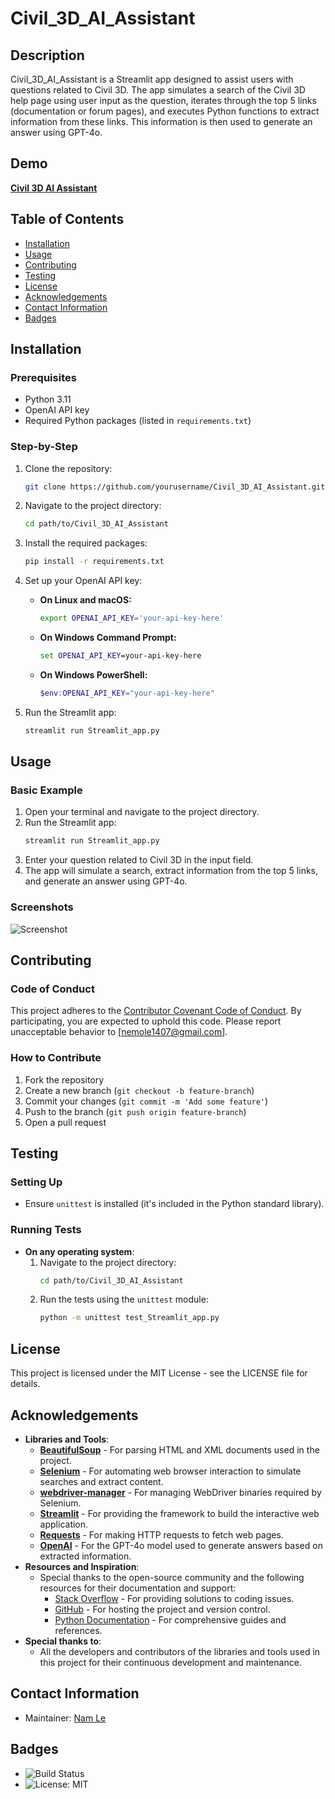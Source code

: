 # Civil_3D_AI_Assistant

## Description
Civil_3D_AI_Assistant is a Streamlit app designed to assist users with questions related to Civil 3D. The app simulates a search of the Civil 3D help page using user input as the question, iterates through the top 5 links (documentation or forum pages), and executes Python functions to extract information from these links. This information is then used to generate an answer using GPT-4o.

## Demo
**[Civil 3D AI Assistant](https://civil3daiassitant.azurewebsites.net)**

## Table of Contents
- [Installation](#installation)
- [Usage](#usage)
- [Contributing](#contributing)
- [Testing](#testing)
- [License](#license)
- [Acknowledgements](#acknowledgements)
- [Contact Information](#contact-information)
- [Badges](#badges)

## Installation
### Prerequisites
- Python 3.11
- OpenAI API key
- Required Python packages (listed in `requirements.txt`)

### Step-by-Step
1. Clone the repository:
    ```bash
    git clone https://github.com/yourusername/Civil_3D_AI_Assistant.git
    ```
2. Navigate to the project directory:
    ```bash
    cd path/to/Civil_3D_AI_Assistant
    ```
3. Install the required packages:
    ```bash
    pip install -r requirements.txt
    ```
4. Set up your OpenAI API key:

    - **On Linux and macOS:**
        ```bash
        export OPENAI_API_KEY='your-api-key-here'
        ```

    - **On Windows Command Prompt:**
        ```cmd
        set OPENAI_API_KEY=your-api-key-here
        ```

    - **On Windows PowerShell:**
        ```powershell
        $env:OPENAI_API_KEY="your-api-key-here"
        ```

5. Run the Streamlit app:
    ```bash
    streamlit run Streamlit_app.py
    ```
    
## Usage
### Basic Example
1. Open your terminal and navigate to the project directory.
2. Run the Streamlit app:
    ```bash
    streamlit run Streamlit_app.py
    ```
3. Enter your question related to Civil 3D in the input field.
4. The app will simulate a search, extract information from the top 5 links, and generate an answer using GPT-4o.

### Screenshots
![Screenshot](https://github.com/Namle-git/Civil_3D_AI_Assistant/assets/151961878/94705563-a6c8-4773-a3db-89d859e650a9)


## Contributing
### Code of Conduct
This project adheres to the [Contributor Covenant Code of Conduct](CODE_OF_CONDUCT.md). By participating, you are expected to uphold this code. Please report unacceptable behavior to [nemole1407@gmail.com].

### How to Contribute
1. Fork the repository
2. Create a new branch (`git checkout -b feature-branch`)
3. Commit your changes (`git commit -m 'Add some feature'`)
4. Push to the branch (`git push origin feature-branch`)
5. Open a pull request

## Testing
### Setting Up
- Ensure `unittest` is installed (it's included in the Python standard library).

### Running Tests
- **On any operating system**:
    1. Navigate to the project directory:
        ```bash
        cd path/to/Civil_3D_AI_Assistant
        ```
    2. Run the tests using the `unittest` module:
        ```bash
        python -m unittest test_Streamlit_app.py
        ```
        
## License
This project is licensed under the MIT License - see the LICENSE file for details.

## Acknowledgements

- **Libraries and Tools**:
  - **[BeautifulSoup](https://www.crummy.com/software/BeautifulSoup/)** - For parsing HTML and XML documents used in the project.
  - **[Selenium](https://www.selenium.dev/)** - For automating web browser interaction to simulate searches and extract content.
  - **[webdriver-manager](https://pypi.org/project/webdriver-manager/)** - For managing WebDriver binaries required by Selenium.
  - **[Streamlit](https://streamlit.io/)** - For providing the framework to build the interactive web application.
  - **[Requests](https://docs.python-requests.org/en/latest/)** - For making HTTP requests to fetch web pages.
  - **[OpenAI](https://www.openai.com)** - For the GPT-4o model used to generate answers based on extracted information.
- **Resources and Inspiration**:
  - Special thanks to the open-source community and the following resources for their documentation and support:
    - [Stack Overflow](https://stackoverflow.com/) - For providing solutions to coding issues.
    - [GitHub](https://github.com/) - For hosting the project and version control.
    - [Python Documentation](https://docs.python.org/3/) - For comprehensive guides and references.
- **Special thanks to**:
  - All the developers and contributors of the libraries and tools used in this project for their continuous development and maintenance.

## Contact Information
- Maintainer: [Nam Le](mailto:nemole1407@gmail.com)

## Badges

- ![Build Status](https://github.com/Namle-git/Civil_3D_AI_Assistant/actions/workflows/main.yml/badge.svg)
- ![License: MIT](https://img.shields.io/badge/License-MIT-yellow.svg)
